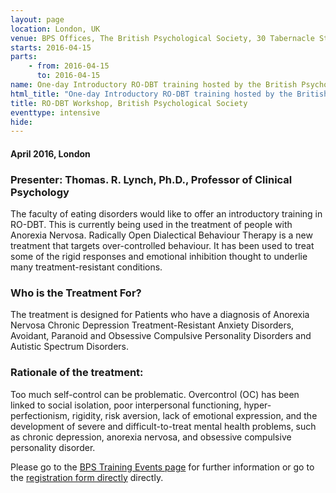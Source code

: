 ```yaml
---
layout: page
location: London, UK
venue: BPS Offices, The British Psychological Society, 30 Tabernacle Street, London, EC2A 4UE
starts: 2016-04-15
parts:
    - from: 2016-04-15
      to: 2016-04-15
name: One-day Introductory RO-DBT training hosted by the British Psychological Society
html_title: "One-day Introductory RO-DBT training hosted by the British Psychological Society"
title: RO-DBT Workshop, British Psychological Society
eventtype: intensive
hide: 
---
```


#### April 2016, London 

### Presenter: Thomas. R. Lynch, Ph.D., Professor of Clinical Psychology
The faculty of eating disorders would like to offer an introductory training in RO-DBT. This is currently being used in the treatment of people with Anorexia Nervosa. Radically Open Dialectical Behaviour Therapy is a new treatment that targets over-controlled behaviour. It has been used to treat some of the rigid responses and emotional inhibition thought to underlie many treatment-resistant conditions.

### Who is the Treatment For?
The treatment is designed for Patients who have a diagnosis of Anorexia Nervosa Chronic Depression Treatment-Resistant Anxiety Disorders, Avoidant, Paranoid and Obsessive Compulsive Personality Disorders and Autistic Spectrum Disorders.

### Rationale of the treatment:
Too much self-control can be problematic. Overcontrol (OC) has been linked to social isolation, poor interpersonal functioning, hyper-perfectionism, rigidity, risk aversion, lack of emotional expression, and the development of severe and difficult-to-treat mental health problems, such as chronic depression, anorexia nervosa, and obsessive compulsive personality disorder.

Please go to the [BPS Training Events page](http://www.bps.org.uk/events/one-day-introductory-training-radically-open-dialectical-behaviour-therapy-ro-dbt) for further information or go to the [registration form directly](http://www.kc-jones.co.uk/dcpfed2016) directly.

